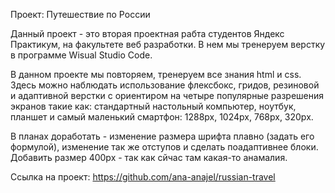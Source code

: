 Проект: Путешествие по России

Данный проект - это вторая проектная рабта студентов Яндекс Практикум, на факультете веб разработки. В нем мы тренеруем верстку в программе Wisual Studio Code.

В данном проекте мы повторяем, тренеруем все знания html и css. Здесь можно наблюдать использование флексбокс, гридов, резиновой и адаптивной верстки с ориентиром на четыре популярные разрешения экранов такие как: стандартный настольный компьютер, ноутбук, планшет и самый маленький смартфон: 1288px, 1024px, 768px, 320px.

В планах доработать - изменение размера шрифта плавно (задать его формулой), изменение так же отступов и сделать поадаптивнее блоки. Добавить размер 400px - так как сйчас там какая-то анамалия.

Ссылка на проект: https://github.com/ana-anajel/russian-travel
